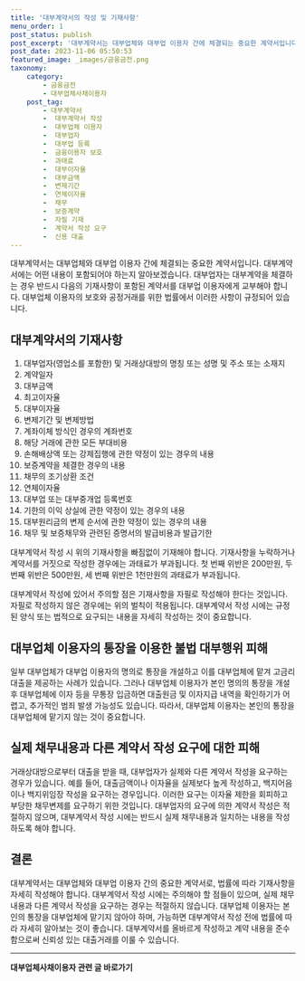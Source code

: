 ```yaml
---
title: '대부계약서의 작성 및 기재사항'
menu_order: 1
post_status: publish
post_excerpt: '대부계약서는 대부업체와 대부업 이용자 간에 체결되는 중요한 계약서입니다. 대부계약서에는 어떤 내용이 포함되어야 하는지 알아보겠습니다. 대부업자는 대부계약을 체결하는 경우 반드시 다음의 기재사항이 포함된 계약서를 대부업 이용자에게 교부해야 합니다. 대부업체 이용자의 보호와 공정거래를 위한 법률에서 이러한 사항이 규정되어 있습니다.'
post_date: 2023-11-06 05:50:53
featured_image: _images/금융금전.png
taxonomy:
    category:
        - 금융금전
        - 대부업체사채이용자
    post_tag:
        - 대부계약서
        -  대부계약서 작성
        -  대부업체 이용자
        -  대부업자
        -  대부업 등록
        -  금융이용자 보호
        -  과태료
        -  대부이자율
        -  대부금액
        -  변제기간
        -  연체이자율
        -  채무
        -  보증계약
        -  자필 기재
        -  계약서 작성 요구
        -  신용 대출
---
```



대부계약서는 대부업체와 대부업 이용자 간에 체결되는 중요한 계약서입니다. 대부계약서에는 어떤 내용이 포함되어야 하는지 알아보겠습니다. 대부업자는 대부계약을 체결하는 경우 반드시 다음의 기재사항이 포함된 계약서를 대부업 이용자에게 교부해야 합니다. 대부업체 이용자의 보호와 공정거래를 위한 법률에서 이러한 사항이 규정되어 있습니다.

## 대부계약서의 기재사항

1. 대부업자(영업소를 포함한) 및 거래상대방의 명칭 또는 성명 및 주소 또는 소재지
2. 계약일자
3. 대부금액
4. 최고이자율
5. 대부이자율
6. 변제기간 및 변제방법
7. 계좌이체 방식인 경우의 계좌번호
8. 해당 거래에 관한 모든 부대비용
9. 손해배상액 또는 강제집행에 관한 약정이 있는 경우의 내용
10. 보증계약을 체결한 경우의 내용
11. 채무의 조기상환 조건
12. 연체이자율
13. 대부업 또는 대부중개업 등록번호
14. 기한의 이익 상실에 관한 약정이 있는 경우의 내용
15. 대부원리금의 변제 순서에 관한 약정이 있는 경우의 내용
16. 채무 및 보증채무와 관련된 증명서의 발급비용과 발급기한

대부계약서 작성 시 위의 기재사항을 빠짐없이 기재해야 합니다. 기재사항을 누락하거나 계약서를 거짓으로 작성한 경우에는 과태료가 부과됩니다. 첫 번째 위반은 200만원, 두 번째 위반은 500만원, 세 번째 위반은 1천만원의 과태료가 부과됩니다.

대부계약서 작성에 있어서 주의할 점은 기재사항을 자필로 작성해야 한다는 것입니다. 자필로 작성하지 않은 경우에는 위의 벌칙이 적용됩니다. 대부계약서 작성 시에는 규정된 양식 또는 법적으로 요구되는 내용을 자세히 작성하는 것이 중요합니다.

## 대부업체 이용자의 통장을 이용한 불법 대부행위 피해

일부 대부업체가 대부업 이용자의 명의로 통장을 개설하고 이를 대부업체에 맡겨 고금리 대출을 제공하는 사례가 있습니다. 그러나 대부업체 이용자가 본인 명의의 통장을 개설 후 대부업체에 이자 등을 무통장 입금하면 대출원금 및 이자지급 내역을 확인하기가 어렵고, 추가적인 범죄 발생 가능성도 있습니다. 따라서, 대부업체 이용자는 본인의 통장을 대부업체에 맡기지 않는 것이 중요합니다.

## 실제 채무내용과 다른 계약서 작성 요구에 대한 피해

거래상대방으로부터 대출을 받을 때, 대부업자가 실제와 다른 계약서 작성을 요구하는 경우가 있습니다. 예를 들어, 대출금액이나 이자율을 실제보다 높게 작성하고, 백지어음이나 백지위임장 작성을 요구하는 경우입니다. 이러한 요구는 이자율 제한을 회피하고 부당한 채무변제를 요구하기 위한 것입니다. 대부업자의 요구에 의한 계약서 작성은 적절하지 않으며, 대부계약서 작성 시에는 반드시 실제 채무내용과 일치하는 내용을 작성하도록 해야 합니다.

## 결론

대부계약서는 대부업체와 대부업 이용자 간의 중요한 계약서로, 법률에 따라 기재사항을 자세히 작성해야 합니다. 대부계약서 작성 시에는 주의해야 할 점들이 있으며, 실제 채무내용과 다른 계약서 작성을 요구하는 경우는 적절하지 않습니다. 대부업체 이용자는 본인의 통장을 대부업체에 맡기지 않아야 하며, 가능하면 대부계약서 작성 전에 법률에 따라 자세히 알아보는 것이 좋습니다. 대부계약서를 올바르게 작성하고 계약 내용을 준수함으로써 신뢰성 있는 대출거래를 이룰 수 있습니다.
<!-- wp:separator -->
<hr class="wp-block-separator has-alpha-channel-opacity"/>
<!-- /wp:separator -->

<!-- wp:group {"backgroundColor":"base","layout":{"type":"constrained"}} -->
<div class="wp-block-group has-base-background-color has-background"><!-- wp:paragraph {"align":"center","fontSize":"medium"} -->
<p class="has-text-align-center has-large-font-size"><strong>대부업체사채이용자 관련 글 바로가기</strong></p>
<!-- /wp:paragraph -->


<!-- wp:latest-posts
{"categories":[{"id":13558,"count":19,"description":"","link":"https://uknowlaw.com/category/%eb%8c%80%eb%b6%80%ec%97%85%ec%b2%b4%ec%82%ac%ec%b1%84%ec%9d%b4%ec%9a%a9%ec%9e%90/","name":"대부업체사채이용자","slug":"대부업체사채이용자","taxonomy":"category","parent":0,"meta":[],"_links":{"self":[{"href":"https://uknowlaw.com/wp-json/wp/v2/categories/13558"}],"collection":[{"href":"https://uknowlaw.com/wp-json/wp/v2/categories"}],"about":[{"href":"https://uknowlaw.com/wp-json/wp/v2/taxonomies/category"}],"wp:post_type":[{"href":"https://uknowlaw.com/wp-json/wp/v2/posts?categories=13558"}],"curies":[{"name":"wp","href":"https://api.w.org/{rel}","templated":true}]}}],"postsToShow":100,"excerptLength":28,"postLayout":"grid","columns":2,"featuredImageAlign":"left","featuredImageSizeSlug":"large","fontSize":"small"} /--></div>
<!-- /wp:group -->